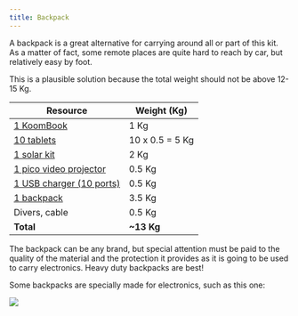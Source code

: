 ```yaml
---
title: Backpack
---
```


A backpack is a great alternative for carrying around all or part of this kit. As a matter of fact, some remote places are quite hard to reach by car, but relatively easy by foot. 

This is a plausible solution because the total weight should not be above 12-15 Kg.

| Resource                                                     | Weight (Kg)    |
| ------------------------------------------------------------ | -------------- |
| [1 KoomBook](http://koombook-kit.doc.bibliosansfrontieres.org/kit-inventory/koombook) | 1 Kg            |
| [10 tablets](http://koombook-kit.doc.bibliosansfrontieres.org/kit-inventory/tablet) | 10 x 0.5 = 5 Kg |
| [1 solar kit](http://koombook-kit.doc.bibliosansfrontieres.org/kit-inventory/solar-kit) | 2 Kg            |
| [1 pico video projector](http://koombook-kit.doc.bibliosansfrontieres.org/kit-inventory/video-projector) | 0.5 Kg          |
| [1 USB charger (10 ports)](http://koombook-kit.doc.bibliosansfrontieres.org/kit-inventory/usb-charger) | 0.5 Kg          |
| [1 backpack](http://www.abylon.fr/valise-etanche-hprc/166-valise-hprc-3500.html) | 3.5 Kg          |
| Divers, cable                                                | 0.5 Kg          |
| **Total**                                                    | **~13 Kg**     |

The backpack can be any brand, but special attention must be paid to the quality of the material and the protection it provides as it is going to be used to carry electronics. Heavy duty backpacks are best!

Some backpacks are specially made for electronics, such as this one: 

![](valise-hprc-3500.jpg)

